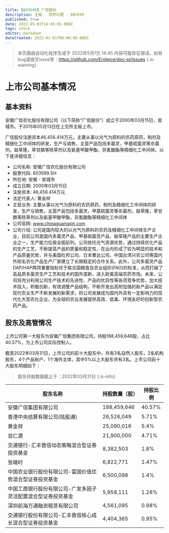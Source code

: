 ```yaml
---
title: [603599] 广信股份
description: 主板 - 农药化肥 - 603599
published: true
date: 2022-05-01T14:45:01.000Z
tags: stock
editor: markdown
dateCreated: 2022-01-01T00:00:00.000Z
---
```


> 本页面由自动化程序生成于 2022年5月1日 14:45
> 内容可能存在错误，如有bug请提交issue至：https://github.com/Eroleice/doc-pi/issues
{.is-warning}

# 上市公司基本情况

## 基本资料

安徽广信农化股份有限公司（以下简称“广信股份”）成立于2000年03月15日，宣城市。于2015年05月13日在上交所主板上市。

广信股份注册资本46,456.414万元，主要从事以光气为原料的农药原药，制剂及精细化工中间体的研发，生产与销售，主营产品包括多菌灵，甲基硫菌灵等杀菌剂，敌草隆，草甘膦等除草剂以及氨基甲酸甲酯，异氰酸酯等精细化工中间体。以下是详细信息：

- 公司名称: 安徽广信农化股份有限公司
- 股票代码: 603599.SH
- 所在地: 安徽 - 宣城市
- 成立日期: 2000年03月15日
- 注册资本: 46,456.414万元
- 法定代表人: 黄金祥
- 主营业务: 主要从事以光气为原料的农药原药，制剂及精细化工中间体的研发，生产与销售，主营产品包括多菌灵，甲基硫菌灵等杀菌剂，敌草隆，草甘膦等除草剂以及氨基甲酸甲酯，异氰酸酯等精细化工中间体
- 公司官网: www.chinaguangxin.com
- 公司介绍: 公司是国内较大的以光气为原料的农药及精细化工中间体生产企业，目前公司是国内多菌灵产品、甲基硫菌灵产品、敌草隆产品的主要生产企业之一，生产能力位居全国前列。公司依托光气资源优势，通过持续优化产品的生产工艺，不断提高产品的质量和稳定性，在业内形成了较为明显的技术和产品质量优势，并与美国杜邦公司、日本曹达公司、中国台湾兴农公司等国内外知名农化产品生产厂家建立了长期稳定的合作关系。此外，公司多菌灵产品DAP/HAP两项重要指标优于联合国粮食及农业组织(FAO)的标准，从而打破了高品质多菌灵生产工艺和技术的国外垄断，进入欧美高端农药市场。未来，公司将充分利用公司生产技术的先进性、产品的优异性等各项竞争优势，加大技术投入，积极创新，有效调整产品结构，不断开发出高附加值的新产品以满足现代农业生产不断发展的新需求，将公司发展成为国内外具有一定影响力的现代化大型农化企业，为全球的农业发展提供高效、低毒、环境友好的创新型农药产品。


## 股东及高管情况

上市公司第一大股东为安徽广信集团有限公司，持股188,459,646股，占比40.57%，为上市公司实际控制人。

截至2022年03月31日，上市公司的前十大股东中，共有3名自然人股东，2名机构股东，4个产品账户，1个海外主体，其中5%以上大股东共有3名。上市公司前十大股东明细如下：

> 股东持股数据截止于：2022年03月31日
{.is-info}

| 股东名称 | 持股数量（股） | 持股比例 |
| --- | --- | --- |
| 安徽广信集团有限公司 | 188,459,646 | 40.57% |
| 香港中央结算有限公司(陆股通) | 26,526,049 | 5.71% |
| 黄金祥 | 25,090,016 | 5.4% |
| 翁仁源 | 21,900,000 | 4.71% |
| 交通银行-汇丰晋信动态策略混合型证券投资基金 | 8,382,503 | 1.8% |
| 张端时 | 6,822,771 | 1.47% |
| 中国农业银行股份有限公司-富国价值优势混合型证券投资基金 | 6,500,098 | 1.4% |
| 中国工商银行股份有限公司-广发多因子灵活配置混合型证券投资基金 | 5,958,111 | 1.28% |
| 深圳前海万通融资租赁有限公司 | 4,561,095 | 0.98% |
| 交通银行股份有限公司-汇丰晋信核心成长混合型证券投资基金 | 4,404,365 | 0.95% |




